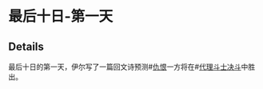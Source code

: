 # 最后十日-第一天

## Details
最后十日的第一天，伊尔写了一篇回文诗预测#[仇恨](characters/odium)一方将在#[代理斗士决斗](events/contest-of-champions)中胜出。
